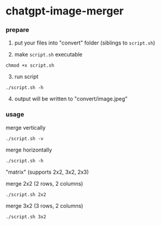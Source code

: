 # chatgpt-image-merger

### prepare

1. put your files into "convert" folder (siblings to `script.sh`)

2. make `script.sh` executable

```
chmod +x script.sh
```

3. run script

```
./script.sh -h
```

4. output will be written to "convert/image.jpeg"
 
### usage

merge vertically
```
./script.sh -v
```

merge horizontally
```
./script.sh -h
```

"matrix" (supports 2x2, 3x2, 2x3)

merge 2x2 (2 rows, 2 columns)
```
./script.sh 2x2
```


merge 3x2 (3 rows, 2 columns)
```
./script.sh 3x2
```
